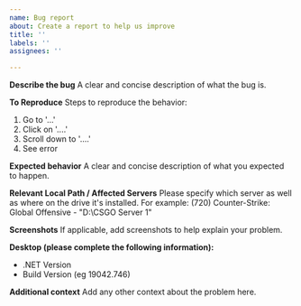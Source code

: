 ```yaml
---
name: Bug report
about: Create a report to help us improve
title: ''
labels: ''
assignees: ''

---
```


**Describe the bug**
A clear and concise description of what the bug is.

**To Reproduce**
Steps to reproduce the behavior:
1. Go to '...'
2. Click on '....'
3. Scroll down to '....'
4. See error

**Expected behavior**
A clear and concise description of what you expected to happen.

**Relevant Local Path / Affected Servers**
Please specify which server as well as where on the drive it's installed.
For example: (720) Counter-Strike: Global Offensive - "D:\CSGO Server 1"

**Screenshots**
If applicable, add screenshots to help explain your problem.

**Desktop (please complete the following information):**
 - .NET Version
 - Build Version (eg 19042.746)

**Additional context**
Add any other context about the problem here.
